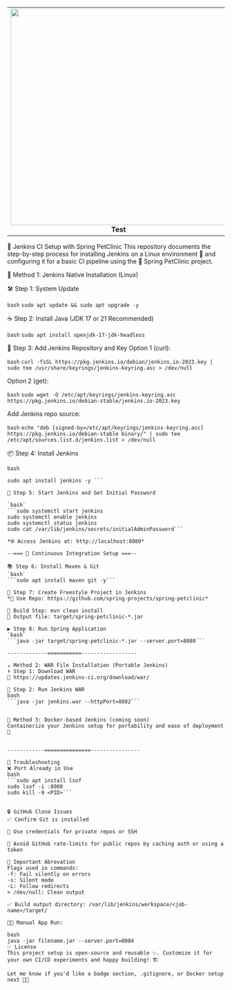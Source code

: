 <table>
  <tr>
    <td align="center">
      <img src="https://github.com/user-attachments/assets/4f7fb827-e68f-421a-bb55-48af7b2e4e95" width="500"/><br>
      <strong>Test</strong>
    </td>
    <td style="width: 100px;"></td> <!-- Acts as spacer -->
    <td align="center">
      <img src="https://github.com/user-attachments/assets/36e61c05-91a0-489f-add1-299784006ea9" width="500"/><br>
      <strong>Test5</strong>
    </td>
  </tr>
</table>




🚀 Jenkins CI Setup with Spring PetClinic
This repository documents the step-by-step process for installing Jenkins on a Linux environment 🐧 and configuring it for a basic CI pipeline using the 🌸 Spring PetClinic project.

🔧 Method 1: Jenkins Native Installation (Linux)

🛠 Step 1: System Update

`bash`
```sudo apt update && sudo apt upgrade -y```

☕ Step 2: Install Java (JDK 17 or 21 Recommended)

`bash`
```sudo apt install openjdk-17-jdk-headless```

🔐 Step 3: Add Jenkins Repository and Key
Option 1 (curl):

`bash`
```curl -fsSL https://pkg.jenkins.io/debian/jenkins.io-2023.key | sudo tee /usr/share/keyrings/jenkins-keyring.asc > /dev/null```

Option 2 (get):

`bash`
```sudo wget -O /etc/apt/keyrings/jenkins-keyring.asc https://pkg.jenkins.io/debian-stable/jenkins.io-2023.key```

Add Jenkins repo source:

`bash`
```echo "deb [signed-by=/etc/apt/keyrings/jenkins-keyring.asc] https://pkg.jenkins.io/debian-stable binary/" | sudo tee /etc/apt/sources.list.d/jenkins.list > /dev/null```


📦 Step 4: Install Jenkins

`bash`
```sudo apt update
sudo apt install jenkins -y ```

🚦 Step 5: Start Jenkins and Get Initial Password

`bash`
```sudo systemctl start jenkins
sudo systemctl enable jenkins
sudo systemctl status jenkins
sudo cat /var/lib/jenkins/secrets/initialAdminPassword```

*🌐 Access Jenkins at: http://localhost:8080*

--=== 🔁 Continuous Integration Setup ===--

📚 Step 6: Install Maven & Git
`bash`
```sudo apt install maven git -y```

📂 Step 7: Create Freestyle Project in Jenkins
*🔗 Use Repo: https://github.com/spring-projects/spring-petclinic*

🧪 Build Step: mvn clean install
📁 Output file: target/spring-petclinic-*.jar

▶️ Step 8: Run Spring Application
`bash`
```java -jar target/spring-petclinic-*.jar --server.port=8080```

-------------===========------------------

☕ Method 2: WAR File Installation (Portable Jenkins)
⬇️ Step 1: Download WAR
🔗 https://updates.jenkins-ci.org/download/war/

🚀 Step 2: Run Jenkins WAR
bash
```java -jar jenkins.war --httpPort=8082```


🐳 Method 3: Docker-based Jenkins (coming soon)
Containerize your Jenkins setup for portability and ease of deployment 🐋


------------===============----------------

🧰 Troubleshooting
❌ Port Already in Use
bash
```sudo apt install lsof
sudo lsof -i :8080
sudo kill -9 <PID>```


🔒 GitHub Clone Issues
✅ Confirm Git is installed

🔐 Use credentials for private repos or SSH

🚫 Avoid GitHub rate-limits for public repos by caching auth or using a token

📌 Important Abrevation
Flags used in commands:
-f: Fail silently on errors
-s: Silent mode
-L: Follow redirects
> /dev/null: Clean output

✅ Build output directory: /var/lib/jenkins/workspace/<job-name>/target/

🧑‍💻 Manual App Run:

bash
java -jar filename.jar --server.port=8084
✅ License
This project setup is open-source and reusable ✨. Customize it for your own CI/CD experiments and happy building! 🏗️

Let me know if you'd like a badge section, .gitignore, or Docker setup next 🐳💡



